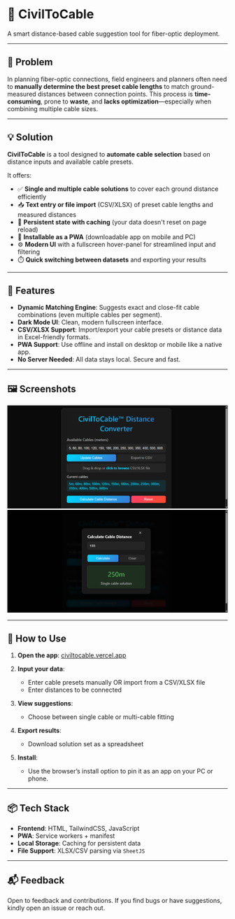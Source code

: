 # 📡 CivilToCable

A smart distance-based cable suggestion tool for fiber-optic deployment.

---

## 🧠 Problem

In planning fiber-optic connections, field engineers and planners often need to **manually determine the best preset cable lengths** to match ground-measured distances between connection points. This process is **time-consuming**, prone to **waste**, and **lacks optimization**—especially when combining multiple cable sizes.

---

## 💡 Solution

**CivilToCable** is a tool designed to **automate cable selection** based on distance inputs and available cable presets.

It offers:

* ✅ **Single and multiple cable solutions** to cover each ground distance efficiently
* 📥 **Text entry or file import** (CSV/XLSX) of preset cable lengths and measured distances
* 💾 **Persistent state with caching** (your data doesn't reset on page reload)
* 📱 **Installable as a PWA** (downloadable app on mobile and PC)
* ⚙️ **Modern UI** with a fullscreen hover-panel for streamlined input and filtering
* ⏱️ **Quick switching between datasets** and exporting your results

---

## 🚀 Features

* **Dynamic Matching Engine**: Suggests exact and close-fit cable combinations (even multiple cables per segment).
* **Dark Mode UI**: Clean, modern fullscreen interface.
* **CSV/XLSX Support**: Import/export your cable presets or distance data in Excel-friendly formats.
* **PWA Support**: Use offline and install on desktop or mobile like a native app.
* **No Server Needed**: All data stays local. Secure and fast.
  
---

## 🖼️ Screenshots
![screenshots/civiltocable_s1.png](/screenshots/civiltocable_s1.png)
![screenshots/civiltocable_s1.png](/screenshots/civiltocable_s2.png)

---


## 📂 How to Use

1. **Open the app**: [civiltocable.vercel.app](civiltocable.vercel.app)
2. **Input your data**:

   * Enter cable presets manually OR import from a CSV/XLSX file
   * Enter distances to be connected
3. **View suggestions**:

   * Choose between single cable or multi-cable fitting
4. **Export results**:

   * Download solution set as a spreadsheet
5. **Install**:

   * Use the browser’s install option to pin it as an app on your PC or phone.

---

## 📦 Tech Stack

* **Frontend**: HTML, TailwindCSS, JavaScript
* **PWA**: Service workers + manifest
* **Local Storage**: Caching for persistent data
* **File Support**: XLSX/CSV parsing via `SheetJS`
  
---
## 📬 Feedback

Open to feedback and contributions. If you find bugs or have suggestions, kindly open an issue or reach out.
